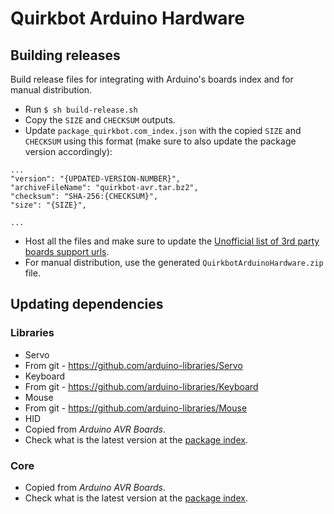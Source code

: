 # Quirkbot Arduino Hardware
## Building releases
Build release files for integrating with Arduino's boards index and for manual distribution.

- Run ```$ sh build-release.sh```
- Copy the ```SIZE``` and ```CHECKSUM``` outputs.
- Update ```package_quirkbot.com_index.json``` with the copied ```SIZE``` and ```CHECKSUM``` using this format (make sure to also update the package version accordingly):

```
...
"version": "{UPDATED-VERSION-NUMBER}",
"archiveFileName": "quirkbot-avr.tar.bz2",
"checksum": "SHA-256:{CHECKSUM}",
"size": "{SIZE}",

...
```
- Host all the files and make sure to update the [Unofficial list of 3rd party boards support urls](https://github.com/arduino/Arduino/wiki/Unofficial-list-of-3rd-party-boards-support-urls).
- For manual distribution, use the generated `QuirkbotArduinoHardware.zip` file.

## Updating dependencies
### Libraries
- Servo
 - From git - https://github.com/arduino-libraries/Servo
- Keyboard
 - From git - https://github.com/arduino-libraries/Keyboard
- Mouse
 - From git - https://github.com/arduino-libraries/Mouse
- HID
 - Copied from *Arduino AVR Boards*.
 - Check what is the latest version at the [package index](http://downloads.arduino.cc/packages/package_index.json).

### Core
- Copied from *Arduino AVR Boards*.
- Check what is the latest version at the [package index](http://downloads.arduino.cc/packages/package_index.json).

